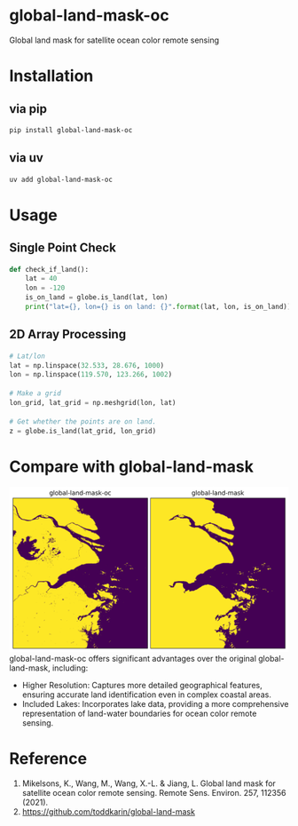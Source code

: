 # global-land-mask-oc
Global land mask for satellite ocean color remote sensing
# Installation
## via pip
```bash
pip install global-land-mask-oc
```
## via uv
```bash
uv add global-land-mask-oc
```

# Usage
## Single Point Check
```python
def check_if_land():
    lat = 40
    lon = -120
    is_on_land = globe.is_land(lat, lon)
    print("lat={}, lon={} is on land: {}".format(lat, lon, is_on_land))
```
## 2D Array Processing
```python
# Lat/lon
lat = np.linspace(32.533, 28.676, 1000)
lon = np.linspace(119.570, 123.266, 1002)

# Make a grid
lon_grid, lat_grid = np.meshgrid(lon, lat)

# Get whether the points are on land.
z = globe.is_land(lat_grid, lon_grid)
```

# Compare with global-land-mask
![](plot_globe_map_hangzhoubay.png)
global-land-mask-oc offers significant advantages over the original global-land-mask, including:
- Higher Resolution: Captures more detailed geographical features, ensuring accurate land identification even in complex coastal areas.​
- Included Lakes: Incorporates lake data, providing a more comprehensive representation of land-water boundaries for ocean color remote sensing.
# Reference
1. Mikelsons, K., Wang, M., Wang, X.-L. & Jiang, L. Global land mask for satellite ocean color remote sensing. Remote Sens. Environ. 257, 112356 (2021).
2. https://github.com/toddkarin/global-land-mask